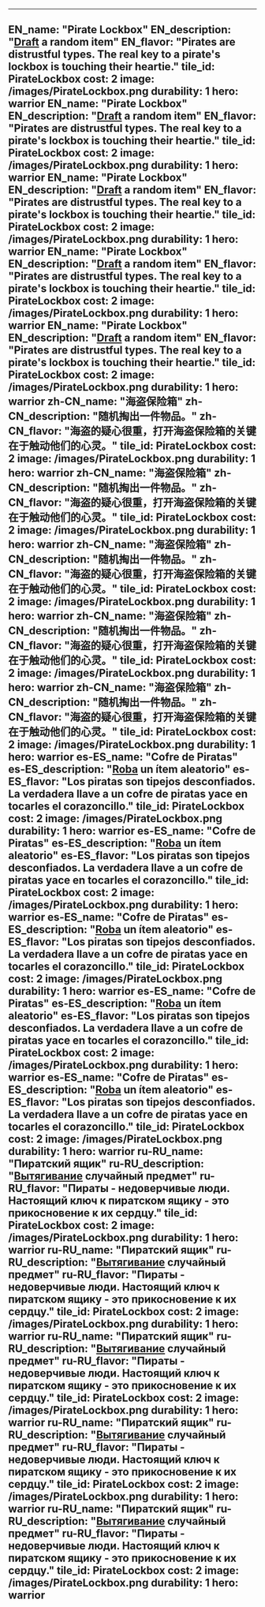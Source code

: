 ---

EN_name: "Pirate Lockbox"
EN_description: "<u>Draft</u> a random item"
EN_flavor: "Pirates are distrustful types. The real key to a pirate's lockbox is touching their heartie."
tile_id: PirateLockbox
cost: 2
image: /images/PirateLockbox.png
durability: 1
hero: warrior
EN_name: "Pirate Lockbox"
EN_description: "<u>Draft</u> a random item"
EN_flavor: "Pirates are distrustful types. The real key to a pirate's lockbox is touching their heartie."
tile_id: PirateLockbox
cost: 2
image: /images/PirateLockbox.png
durability: 1
hero: warrior
EN_name: "Pirate Lockbox"
EN_description: "<u>Draft</u> a random item"
EN_flavor: "Pirates are distrustful types. The real key to a pirate's lockbox is touching their heartie."
tile_id: PirateLockbox
cost: 2
image: /images/PirateLockbox.png
durability: 1
hero: warrior
EN_name: "Pirate Lockbox"
EN_description: "<u>Draft</u> a random item"
EN_flavor: "Pirates are distrustful types. The real key to a pirate's lockbox is touching their heartie."
tile_id: PirateLockbox
cost: 2
image: /images/PirateLockbox.png
durability: 1
hero: warrior
EN_name: "Pirate Lockbox"
EN_description: "<u>Draft</u> a random item"
EN_flavor: "Pirates are distrustful types. The real key to a pirate's lockbox is touching their heartie."
tile_id: PirateLockbox
cost: 2
image: /images/PirateLockbox.png
durability: 1
hero: warrior
zh-CN_name: "海盗保险箱"
zh-CN_description: "随机掏出一件物品。"
zh-CN_flavor: "海盗的疑心很重，打开海盗保险箱的关键在于触动他们的心灵。"
tile_id: PirateLockbox
cost: 2
image: /images/PirateLockbox.png
durability: 1
hero: warrior
zh-CN_name: "海盗保险箱"
zh-CN_description: "随机掏出一件物品。"
zh-CN_flavor: "海盗的疑心很重，打开海盗保险箱的关键在于触动他们的心灵。"
tile_id: PirateLockbox
cost: 2
image: /images/PirateLockbox.png
durability: 1
hero: warrior
zh-CN_name: "海盗保险箱"
zh-CN_description: "随机掏出一件物品。"
zh-CN_flavor: "海盗的疑心很重，打开海盗保险箱的关键在于触动他们的心灵。"
tile_id: PirateLockbox
cost: 2
image: /images/PirateLockbox.png
durability: 1
hero: warrior
zh-CN_name: "海盗保险箱"
zh-CN_description: "随机掏出一件物品。"
zh-CN_flavor: "海盗的疑心很重，打开海盗保险箱的关键在于触动他们的心灵。"
tile_id: PirateLockbox
cost: 2
image: /images/PirateLockbox.png
durability: 1
hero: warrior
zh-CN_name: "海盗保险箱"
zh-CN_description: "随机掏出一件物品。"
zh-CN_flavor: "海盗的疑心很重，打开海盗保险箱的关键在于触动他们的心灵。"
tile_id: PirateLockbox
cost: 2
image: /images/PirateLockbox.png
durability: 1
hero: warrior
es-ES_name: "Cofre de Piratas"
es-ES_description: "<u>Roba</u> un ítem aleatorio"
es-ES_flavor: "Los piratas son tipejos desconfiados. La verdadera llave a un cofre de piratas yace en tocarles el corazoncillo."
tile_id: PirateLockbox
cost: 2
image: /images/PirateLockbox.png
durability: 1
hero: warrior
es-ES_name: "Cofre de Piratas"
es-ES_description: "<u>Roba</u> un ítem aleatorio"
es-ES_flavor: "Los piratas son tipejos desconfiados. La verdadera llave a un cofre de piratas yace en tocarles el corazoncillo."
tile_id: PirateLockbox
cost: 2
image: /images/PirateLockbox.png
durability: 1
hero: warrior
es-ES_name: "Cofre de Piratas"
es-ES_description: "<u>Roba</u> un ítem aleatorio"
es-ES_flavor: "Los piratas son tipejos desconfiados. La verdadera llave a un cofre de piratas yace en tocarles el corazoncillo."
tile_id: PirateLockbox
cost: 2
image: /images/PirateLockbox.png
durability: 1
hero: warrior
es-ES_name: "Cofre de Piratas"
es-ES_description: "<u>Roba</u> un ítem aleatorio"
es-ES_flavor: "Los piratas son tipejos desconfiados. La verdadera llave a un cofre de piratas yace en tocarles el corazoncillo."
tile_id: PirateLockbox
cost: 2
image: /images/PirateLockbox.png
durability: 1
hero: warrior
es-ES_name: "Cofre de Piratas"
es-ES_description: "<u>Roba</u> un ítem aleatorio"
es-ES_flavor: "Los piratas son tipejos desconfiados. La verdadera llave a un cofre de piratas yace en tocarles el corazoncillo."
tile_id: PirateLockbox
cost: 2
image: /images/PirateLockbox.png
durability: 1
hero: warrior
ru-RU_name: "Пиратский ящик"
ru-RU_description: "<u>Вытягивание</u> случайный предмет"
ru-RU_flavor: "Пираты - недоверчивые люди. Настоящий ключ к пиратском ящику - это прикосновение к их сердцу."
tile_id: PirateLockbox
cost: 2
image: /images/PirateLockbox.png
durability: 1
hero: warrior
ru-RU_name: "Пиратский ящик"
ru-RU_description: "<u>Вытягивание</u> случайный предмет"
ru-RU_flavor: "Пираты - недоверчивые люди. Настоящий ключ к пиратском ящику - это прикосновение к их сердцу."
tile_id: PirateLockbox
cost: 2
image: /images/PirateLockbox.png
durability: 1
hero: warrior
ru-RU_name: "Пиратский ящик"
ru-RU_description: "<u>Вытягивание</u> случайный предмет"
ru-RU_flavor: "Пираты - недоверчивые люди. Настоящий ключ к пиратском ящику - это прикосновение к их сердцу."
tile_id: PirateLockbox
cost: 2
image: /images/PirateLockbox.png
durability: 1
hero: warrior
ru-RU_name: "Пиратский ящик"
ru-RU_description: "<u>Вытягивание</u> случайный предмет"
ru-RU_flavor: "Пираты - недоверчивые люди. Настоящий ключ к пиратском ящику - это прикосновение к их сердцу."
tile_id: PirateLockbox
cost: 2
image: /images/PirateLockbox.png
durability: 1
hero: warrior
ru-RU_name: "Пиратский ящик"
ru-RU_description: "<u>Вытягивание</u> случайный предмет"
ru-RU_flavor: "Пираты - недоверчивые люди. Настоящий ключ к пиратском ящику - это прикосновение к их сердцу."
tile_id: PirateLockbox
cost: 2
image: /images/PirateLockbox.png
durability: 1
hero: warrior
---